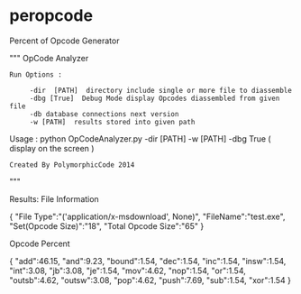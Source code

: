 peropcode
=========

Percent of Opcode Generator


"""
    OpCode Analyzer 
    
    
    Run Options : 
    
         -dir  [PATH]  directory include single or more file to diassemble
         -dbg [True]  Debug Mode display Opcodes diassembled from given file
         -db database connections next version
         -w [PATH]  results stored into given path
         
 Usage : python OpCodeAnalyzer.py -dir [PATH] -w [PATH] -dbg True ( display on the screen )

    Created By PolymorphicCode 2014 
"""

Results:
File Information

{
    "File Type":"('application/x-msdownload', None)",
    "FileName":"test.exe",
    "Set(Opcode Size)":"18",
    "Total Opcode Size":"65"
}

 Opcode Percent 

{
    "add":46.15,
    "and":9.23,
    "bound":1.54,
    "dec":1.54,
    "inc":1.54,
    "insw":1.54,
    "int":3.08,
    "jb":3.08,
    "je":1.54,
    "mov":4.62,
    "nop":1.54,
    "or":1.54,
    "outsb":4.62,
    "outsw":3.08,
    "pop":4.62,
    "push":7.69,
    "sub":1.54,
    "xor":1.54
}


